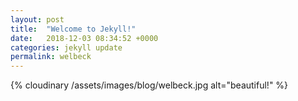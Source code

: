 ```yaml
---
layout: post
title:  "Welcome to Jekyll!"
date:   2018-12-03 08:34:52 +0000
categories: jekyll update
permalink: welbeck
---
```

{% cloudinary /assets/images/blog/welbeck.jpg alt="beautiful!" %}